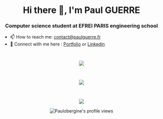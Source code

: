 <h1 align="center">Hi there 👋, I'm Paul GUERRE</h1>
<h3 align="center">Computer science student at EFREI PARIS engineering school</h3>

- 📫 How to reach me: contact@paulguerre.fr
- 📘 Connect with me here : <a href="https://paulguerre.fr" target="blank">Portfolio</a> or <a href="https://www.linkedin.com/in/paul-guerre" target="blank">Linkedin</a>

<br/>

<p align="center">
  <a href="https://github.com/anuraghazra/github-readme-stats">
    <img align="center" src="https://github-readme-stats.vercel.app/api?username=PaulGuerre&hide=issues&theme=tokyonight" />
  </a>
</p>

<br/>

<p align="center">
  <a href="http://github-readme-streak-stats.herokuapp.com?user=ballandilin&theme=tokyonight">
    <img align="center" src="http://github-readme-streak-stats.herokuapp.com?user=PaulGuerre&theme=tokyonight" />
  </a>
</p>

<br/>

<p align="center">
  <a href="https://github.com/anuraghazra/github-readme-stats">
    <img align="center" src="https://github-readme-stats.vercel.app/api/top-langs/?username=PaulGuerre&layout=compact&theme=tokyonight" />
  </a>
</p>

<p align="center"> <img src="https://komarev.com/ghpvc/?username=Paulobergine&label=Profile%20views&color=0e75b6&style=flat" alt="Paulobergine's profile views" /> </p>
